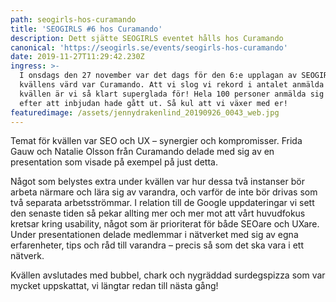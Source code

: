 ```yaml
---
path: seogirls-hos-curamando
title: 'SEOGIRLS #6 hos Curamando'
description: Dett sjätte SEOGIRLS eventet hålls hos Curamando
canonical: 'https://seogirls.se/events/seogirls-hos-curamando'
date: 2019-11-27T11:29:42.230Z
ingress: >-
  I onsdags den 27 november var det dags för den 6:e upplagan av SEOGIRLS och
  kvällens värd var Curamando. Att vi slog vi rekord i antalet anmälda för
  kvällen är vi så klart superglada för! Hela 100 personer anmälda sig strax
  efter att inbjudan hade gått ut. Så kul att vi växer med er!
featuredimage: /assets/jennydrakenlind_20190926_0043_web.jpg
---
```

Temat för kvällen var SEO och UX – synergier och kompromisser. Frida Gauw och Natalie Olsson från Curamando delade med sig av en presentation som visade på exempel på just detta. 

Något som belystes extra under kvällen var hur dessa två instanser bör arbeta närmare och lära sig av varandra, och varför de inte bör drivas som två separata arbetsströmmar. I relation till de Google uppdateringar vi sett den senaste tiden så pekar allting mer och mer mot att vårt huvudfokus kretsar kring usability, något som är prioriterat för både SEOare och UXare. Under presentationen delade medlemmar i nätverket med sig av egna erfarenheter, tips och råd till varandra – precis så som det ska vara i ett nätverk.

Kvällen avslutades med bubbel, chark och nygräddad surdegspizza som var mycket uppskattat, vi längtar redan till nästa gång!
